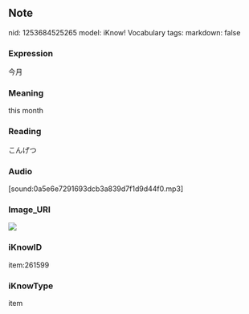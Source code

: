 ## Note
nid: 1253684525265
model: iKnow! Vocabulary
tags: 
markdown: false

### Expression
今月

### Meaning
this month

### Reading
こんげつ

### Audio
[sound:0a5e6e7291693dcb3a839d7f1d9d44f0.mp3]

### Image_URI
<img src="f3eca9af1895001ba5b84fe1a1814e62.jpg">

### iKnowID
item:261599

### iKnowType
item
